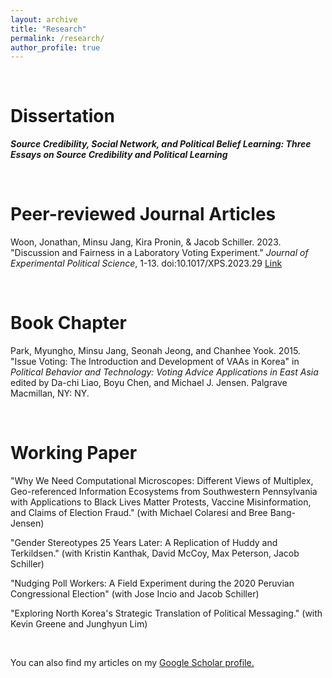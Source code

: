```yaml
---
layout: archive
title: "Research"
permalink: /research/
author_profile: true
---
```


<br>

Dissertation
=====	
<b> <i> Source Credibility, Social Network, and Political Belief Learning: Three Essays on Source Credibility and Political Learning </i> </b>

<br>

Peer-reviewed Journal Articles
=====	
Woon, Jonathan, Minsu Jang, Kira Pronin, & Jacob Schiller. 2023. &quot;Discussion and Fairness in a Laboratory Voting Experiment.&quot;  <i>Journal of Experimental Political Science</i>, 1-13. doi:10.1017/XPS.2023.29 [Link](https://www.cambridge.org/core/journals/journal-of-experimental-political-science/article/discussion-and-fairness-in-a-laboratory-voting-experiment/ADC9E52185B5E066E800E4B4B75521F6)

<br>

Book Chapter
=====	
Park, Myungho, Minsu Jang, Seonah Jeong, and Chanhee Yook. 2015. &quot;Issue Voting: The Introduction and Development of VAAs in Korea&quot;  in <i> Political Behavior and Technology: Voting Advice Applications in East Asia </i> edited by Da-chi Liao, Boyu Chen, and Michael J. Jensen. Palgrave Macmillan, NY: NY.


<br>

Working Paper
=====	
&quot;Why We Need Computational Microscopes: Different Views of Multiplex, Geo-referenced Information Ecosystems from Southwestern Pennsylvania with Applications to Black Lives Matter Protests, Vaccine Misinformation, and Claims of Election Fraud.&quot; (with Michael Colaresi and Bree Bang-Jensen) 

&quot;Gender Stereotypes 25 Years Later: A Replication of Huddy and Terkildsen.&quot; (with Kristin Kanthak, David McCoy, Max Peterson, Jacob Schiller)

&quot;Nudging Poll Workers: A Field Experiment during the 2020 Peruvian Congressional Election&quot; (with Jose Incio and Jacob Schiller) 

&quot;Exploring North Korea's Strategic Translation of Political Messaging.&quot; (with Kevin Greene and Junghyun Lim) 


<br>

You can also find my articles on my [Google Scholar profile.](https://scholar.google.com/citations?user=fPGfxz0AAAAJ&hl=en&authuser=1)
